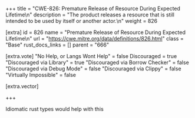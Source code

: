 +++
title = "CWE-826: Premature Release of Resource During Expected Lifetime\n"
description = "The product releases a resource that is still intended to be used by itself or another actor.\n"
weight = 826

[extra]
id = 826
name = "Premature Release of Resource During Expected Lifetime\n"
url = "https://cwe.mitre.org/data/definitions/826.html"
class = "Base"
rust_docs_links = []
parent = "666"

[extra.vote]
"No Help, or Langs Wont Help" = false
Discouraged = true
"Discouraged via Library" = true
"Discouraged via Borrow Checker" = false
"Discouraged via Debug Mode" = false
"Discouraged via Clippy" = false
"Virtually Impossible" = false

[extra.vector]

+++

Idiomatic rust types would help with this